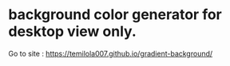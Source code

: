 # background color generator for desktop view only.
Go to site : https://temilola007.github.io/gradient-background/
